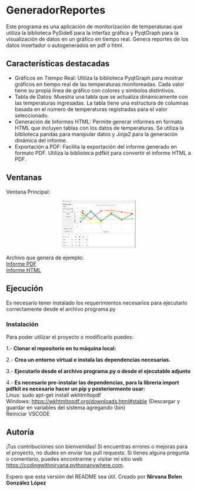 # GeneradorReportes

Este programa es una aplicación de monitorización de temperaturas que utiliza la biblioteca PySide6 para la interfaz gráfica y PyqtGraph para la visualización de datos en un gráfico en tiempo real. Genera reportes de los datos insertador o autogenerados en pdf o html.


## Características destacadas

- Gráficos en Tiempo Real: Utiliza la biblioteca PyqtGraph para mostrar gráficos en tiempo real de las temperaturas monitoreadas. Cada valor tiene su propia línea de gráfico con colores y símbolos distintivos.
- Tabla de Datos: Muestra una tabla que se actualiza dinámicamente con las temperaturas ingresadas. La tabla tiene una estructura de columnas basada en el número de temperaturas registradas para el valor seleccionado.
- Generación de Informes HTML: Permite generar informes en formato HTML que incluyen tablas con los datos de temperaturas. Se utiliza la biblioteca pandas para manipular datos y Jinja2 para la generación dinámica del informe.
- Exportación a PDF: Facilita la exportación del informe generado en formato PDF. Utiliza la biblioteca pdfkit para convertir el informe HTML a PDF.

## Ventanas

Ventana Principal:
<p align="center">
  <img src="https://github.com/Nivaniz/GeneradorReportes/blob/main/IMG/MAIN.png" alt="Main Window" style="width: 50%; max-width: 200px;">
</p>

Archivo que genera de ejemplo: <br>
[Informe PDF](https://github.com/Nivaniz/GeneradorReportes/blob/main/reporte.pdf) <br>
[Informe HTML](https://github.com/Nivaniz/GeneradorReportes/blob/main/reporte.html)

## Ejecución 

Es necesario tener instalado los requerimientos necesarios para ejecutarlo correctamente desde el archivo programa.py

### Instalación

Para poder utilizar el proyecto o modificarlo puedes:

1.- **Clonar el repositorio en tu máquina local:**

2.- **Crea un entorno virtual e instala las dependencias necesarias.**

3.- **Ejecutarlo desde el archivo programa.py o desde el ejecutable adjunto**

4.- **Es necesario pre-instalar las dependencias, para la librería import pdfkit es necesario hacer un pip y posteriormente usar:**
<br> Linux: sudo apt-get install wkhtmltopdf
<br> Windows: https://wkhtmltopdf.org/downloads.html#stable (Descargar y guardar en variables del sistema agregando \bin)
<br> Reiniciar VSCODE

## Autoría

¡Tus contribuciones son bienvenidas! Si encuentras errores o mejoras para el proyecto, no dudes en enviar tus pull requests. Si tienes alguna pregunta o comentario, puedes encontrarme y visitar mi sitio web https://codingwithnirvana.pythonanywhere.com.

Espero que esta versión del README sea útil.
Creado por **Nirvana Belen González López** 
